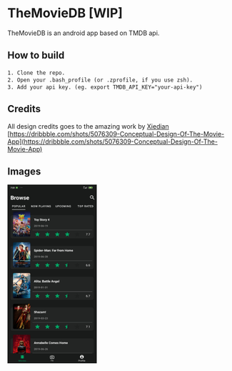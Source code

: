 # TheMovieDB [WIP]  
TheMovieDB is an android app based on TMDB api.

## How to build  
```
1. Clone the repo.  
2. Open your .bash_profile (or .zprofile, if you use zsh).  
3. Add your api key. (eg. export TMDB_API_KEY="your-api-key")
```

## Credits  
All design credits goes to the amazing work by [Xiedian](https://dribbble.com/Xiedian)  
[https://dribbble.com/shots/5076309-Conceptual-Design-Of-The-Movie-App](https://dribbble.com/shots/5076309-Conceptual-Design-Of-The-Movie-App)  
  
## Images
<img src="https://raw.githubusercontent.com/Skrilltrax/TheMovieDB/master/images/home.jpg" width="200" height="400">
